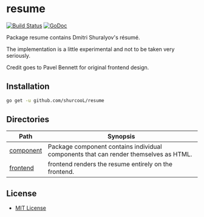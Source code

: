 resume
======

[![Build Status](https://travis-ci.org/shurcooL/resume.svg?branch=master)](https://travis-ci.org/shurcooL/resume) [![GoDoc](https://godoc.org/github.com/shurcooL/resume?status.svg)](https://godoc.org/github.com/shurcooL/resume)

Package resume contains Dmitri Shuralyov's résumé.

The implementation is a little experimental and not to be taken very seriously.

Credit goes to Pavel Bennett for original frontend design.

Installation
------------

```bash
go get -u github.com/shurcooL/resume
```

Directories
-----------

| Path                                                                | Synopsis                                                                             |
|---------------------------------------------------------------------|--------------------------------------------------------------------------------------|
| [component](https://godoc.org/github.com/shurcooL/resume/component) | Package component contains individual components that can render themselves as HTML. |
| [frontend](https://godoc.org/github.com/shurcooL/resume/frontend)   | frontend renders the resume entirely on the frontend.                                |

License
-------

-	[MIT License](https://opensource.org/licenses/mit-license.php)
